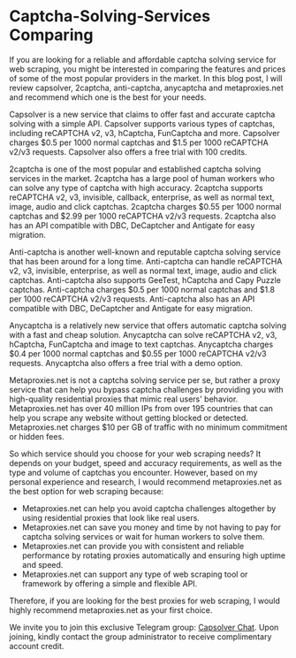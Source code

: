 # Captcha-Solving-Services Comparing


If you are looking for a reliable and affordable captcha solving service for web scraping, you might be interested in comparing the features and prices of some of the most popular providers in the market. In this blog post, I will review capsolver, 2captcha, anti-captcha, anycaptcha and metaproxies.net and recommend which one is the best for your needs.

Capsolver is a new service that claims to offer fast and accurate captcha solving with a simple API. Capsolver supports various types of captchas, including reCAPTCHA v2, v3, hCaptcha, FunCaptcha and more. Capsolver charges $0.5 per 1000 normal captchas and $1.5 per 1000 reCAPTCHA v2/v3 requests. Capsolver also offers a free trial with 100 credits.

2captcha is one of the most popular and established captcha solving services in the market. 2captcha has a large pool of human workers who can solve any type of captcha with high accuracy. 2captcha supports reCAPTCHA v2, v3, invisible, callback, enterprise, as well as normal text, image, audio and click captchas. 2captcha charges $0.55 per 1000 normal captchas and $2.99 per 1000 reCAPTCHA v2/v3 requests. 2captcha also has an API compatible with DBC, DeCaptcher and Antigate for easy migration.

Anti-captcha is another well-known and reputable captcha solving service that has been around for a long time. Anti-captcha can handle reCAPTCHA v2, v3, invisible, enterprise, as well as normal text, image, audio and click captchas. Anti-captcha also supports GeeTest, hCaptcha and Capy Puzzle captchas. Anti-captcha charges $0.5 per 1000 normal captchas and $1.8 per 1000 reCAPTCHA v2/v3 requests. Anti-captcha also has an API compatible with DBC, DeCaptcher and Antigate for easy migration.

Anycaptcha is a relatively new service that offers automatic captcha solving with a fast and cheap solution. Anycaptcha can solve reCAPTCHA v2, v3, hCaptcha, FunCaptcha and image to text captchas. Anycaptcha charges $0.4 per 1000 normal captchas and $0.55 per 1000 reCAPTCHA v2/v3 requests. Anycaptcha also offers a free trial with a demo option.

Metaproxies.net is not a captcha solving service per se, but rather a proxy service that can help you bypass captcha challenges by providing you with high-quality residential proxies that mimic real users' behavior. Metaproxies.net has over 40 million IPs from over 195 countries that can help you scrape any website without getting blocked or detected. Metaproxies.net charges $10 per GB of traffic with no minimum commitment or hidden fees.

So which service should you choose for your web scraping needs? It depends on your budget, speed and accuracy requirements, as well as the type and volume of captchas you encounter. However, based on my personal experience and research, I would recommend metaproxies.net as the best option for web scraping because:

- Metaproxies.net can help you avoid captcha challenges altogether by using residential proxies that look like real users.
- Metaproxies.net can save you money and time by not having to pay for captcha solving services or wait for human workers to solve them.
- Metaproxies.net can provide you with consistent and reliable performance by rotating proxies automatically and ensuring high uptime and speed.
- Metaproxies.net can support any type of web scraping tool or framework by offering a simple and flexible API.

Therefore, if you are looking for the best proxies for web scraping, I would highly recommend metaproxies.net as your first choice.












 We invite you to join this exclusive Telegram group: [Capsolver Chat](https://t.me/CapSolverChat). Upon joining, kindly contact the group administrator to receive complimentary account credit.



























                                                                                                                             